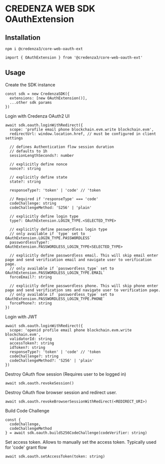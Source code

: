 # CREDENZA WEB SDK OAuthExtension

## Installation

```
npm i @credenza3/core-web-oauth-ext

import { OAuthExtension } from '@credenza3/core-web-oauth-ext'
```

## Usage

Create the SDK instance

```
const sdk = new CredenzaSDK({
  extensions: [new OAuthExtension()],
  ...other sdk params
})
```

Login with Credenza OAuth2 UI

```
await sdk.oauth.loginWithRedirect({
  scope: 'profile email phone blockchain.evm.write blockchain.evm',
  redirectUrl: window.location.href, // must be configured in client settings

  // defines Authentication flow session duration
  // defaults to 1h
  sessionLengthSeconds?: number

  // explicitly define nonce
  nonce?: string

  // explicitly define state
  state?: string

  responseType?: 'token' | 'code' // 'token

  // Required if 'responseType' === 'code'
  codeChallenge: string
  codeChallengeMethod: 'S256' | 'plain'

  // explicitly define login type
  type?: OAuthExtension.LOGIN_TYPE.<SELECTED_TYPE>

  // explicitly define passwordless login type
  // only available if `type` set to OAuthExtension.LOGIN_TYPE.PASSWORDLESS`
  passwordlessType?: OAuthExtension.PASSWORDLESS_LOGIN_TYPE<SELECTED_TYPE>

  // explicitly define passwordless email. This will skip email enter page and send verification email and navigate user to verification page.
  // only available if `passwordless_type` set to OAuthExtension.PASSWORDLESS_LOGIN_TYPE.EMAIL`
  forceEmail?: string

  // explicitly define passwordless phone. This will skip phone enter page and send verification sms and navigate user to verification page.
  // only available if `passwordless_type` set to OAuthExtension.PASSWORDLESS_LOGIN_TYPE.PHONE`
  forcePhone?: string
})
```

Login with JWT

```
await sdk.oauth.loginWithRedirect({
  scope: 'openid profile email phone blockchain.evm.write blockchain.evm',
  validatorId: string
  accessToken?: string
  idToken?: string
  responseType?: 'token' | 'code' // 'token
  codeChallenge?: string
  codeChallengeMethod?: 'S256' | 'plain'
})
```

Destroy OAuth flow session (Requires user to be logged in)

```
await sdk.oauth.revokeSession()
```

Destroy OAuth flow browser session and redirect user.

```
await sdk.oauth.revokeBrowserSessionWithRedirect(<REDIRECT_URI>)
```

Build Code Challenge

```
const {
  codeChallenge,
  codeChallengeMethod
} = await sdk.oauth.buildS256CodeChallenge(codeVerifier: string)
```

Set access token. Allows to manually set the access token. Typically used for 'code' grant flow

```
await sdk.oauth.setAccessToken(token: string)
```
